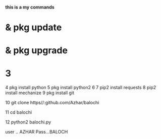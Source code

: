 ####    this is a my commands
# & pkg update
# & pkg upgrade
# 3 
4 pkg install python
5
pkg install python2
6
7 pip2 install requests
8 pip2 install mechanize
9 pkg install git

10 git clone https//:github.com/Azhar/balochi

11 cd balochi

12 python2 balochi.py

user .. AZHAR
Pass...BALOCH

